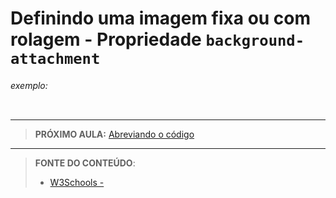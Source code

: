 # Definindo uma imagem fixa ou com rolagem - Propriedade `background-attachment`





###### exemplo:

``` css
```





***

> **PRÓXIMO AULA:** [Abreviando o código](../3.5-abreviacao)

***


> **FONTE DO CONTEÚDO**:
>
> - [W3Schools - ]()
